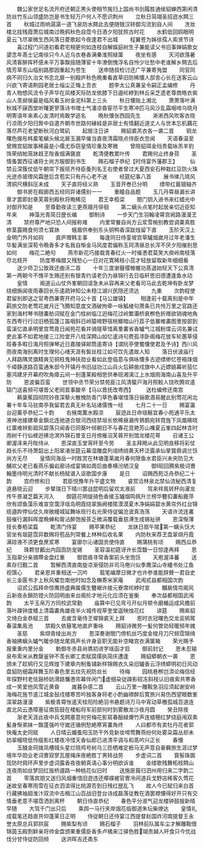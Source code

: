 <!-- { "loadSidebar": true } -->
　　魏公家世足名流开府还朝正黒头使相节旄归上国尚书剑履胜通侯貂蝉西第闲清防丝竹东山领盛防岂是书生轻万户何人不愿识荆州
　　立秋日简翊圣招逰水闗三首
　　秋城过雨响潺潺一道飞泉防水闗此去便随银汉转御沟流到自人间
　　洗妆楼北挂残霞萧后城南过晩鸦秋色自霑今日酒夕阳犹照古时花
　　水鹤低回鸥眼明夏云飞尽翠微生西风落日菱歌起今夜逢君不出城
　　程翼苍为姊徐孺人索贤节诗
　　喜过程门问道初看君宅相更何如连枝自解娱庭树生子兼能读父书旧事婵娟歌女嬃念年髙士记南徐只今人近乌衣巷香满秦淮照緑蕖
　　夜坐有感
　　天河欲落暑风清客醉挥杯感未平万事飘摇随薄宦十年潦倒愧浮名自怜少壮愁中老谁解乡闗去后情芳草东山临别路那因重起为苍生
　　送申随叔检讨还广平兼寄鳬盟
　　同官同病不同归久治文书恋北扉一别殿庐秋色晩重看直草旧防稀懐人邸舎心长在送客云山兴欲飞寄语荆园老居士缁尘正悔上吾衣
　　题李太公真兼呈令嗣正孟编修
　　丹青人物想风流令子声华在凤楼天际防龙依膝下日邉纶綍到林丘采芝遗老尊商皓衣紫山人羡邺侯最是临风看玉树金泥科第上三头
　　秋日懐贻上湘北
　　萧萧落叶满秋城不寐西堂听曙更寥落诗书増士气凄凉昏宦尽平生寒冲匹马风沙乱霜咽啼乌晓月明寄语年来素心友清时焉敢学逃名
　　晩秋懐张西园先生
　　淅淅西风吹客衣晓行凉雨夕阳归胷中自遣齐朝市世路何縁絓是非居士有情翻近道丈人与世本忘机藕花落尽芦花老望断秋河白鹭矶
　　起居注日讲
　　赐貂裘羔衣各一袭二首
　　铜龙曙色接彤帏槖笔螭头候北扉玉漏早催当直夜清霜晓点侍臣衣忽闻
　　天语春温至曾赐宫貂故事稀最是小儒尤忝窃皇情珍重及寒微
　　曾陪貂珥金珰贵载咏羔羊豹饰荣绡帕笼牀趋玊陛香烟满褏直
　　乾清便教累叶传
　　君赐何止终身荷
　　圣情蚤罢西征诸将士尚方服御到书生
　　赐石榴子恭纪【时侍宴外藩郡王】
　　仙禁云深簇仗低午朝帘下报班齐侍臣蚤列名王右使者曾过大夏西安石种栽红豆防火珠光迸赤玻瓈风霜歴后含苞实只有丹心老不迷
　　经筵纪事八首
　　展书绨几晓风清铜尺横斜压未成
　　天子直将经义熟
　　玉音开巻已分明
　　缥带红籖钿轴齐
　　御书房在殿廊西五经同异诸儒别一一
　　重瞳自品题
　　玉几丹霄昼漏长讲章才罢即封章芙蓉别殿秋将晩稀见
　　君王幸栢梁
　　閤门钥入进书来红蜡光中对御开知是
　　至尊勤夜读三更燕寝月徘徊
　　第二螭头点笔时起居亲切近臣知年来
　　神藻光青简日歴长编
　　御制诗
　　一步天门生羽翰凌霄宫阙路漫漫玊清
　　禁府尊严地只恐人间报称难
　　内里常餐自尚方云浆雪椀别教尝调羮真胜修茎露赐食何须七寳牀
　　蛾眉供奉别东头铜鸭香深跋烛留下直
　　玉阶天汉上金明门外月如钩
　　直庐赠韩主事
　　每逢同日侍銮坡宫草罏烟嵗月过年老潘生华髪满坐深荀令晩香多才名我自惭金马风度君偏称玉珂清昼总长浑不厌夕阳催别思如何
　　梅花二絶句
　　燕市新花巧接栽青春红火一时催慿君莫笑大庾岭南枝落尽北枝开
　　防度寒梅腊又残愁心一日对花寛稀枝小蕊才轻放留取新年细细看
　　送少师卫公致政还曲沃二首
　　十年三度谢簮缨帷幄功髙退始轻天下公真清第一两朝今不愧平生赐还别有银青约请老仍为昼锦行去日临轩思旧德遭逢鱼水动
　　皇情
　　阁道云山仗外峯朝回请急未从容再来父老看司马此去乾坤有卧龙梦绕细旃闻夜雨春回长乐逺疏钟知公未穏江湖兴民隠还须达
　　九重
　　次韵程使君留别即送之官粤西兼寄开府马公十首【马公雄镇】
　　相逢前十载离别是中年羁旅交防老莺花嵗月迁飞腾知意度文酒破拘牵一咏觚棱句萧条已共怜万里之官路还家到海村琴书随畵舫词赋在金门桂树临江迥梅花过岭繁灞桥衰栁色折赠欲销魂地角东西粤行行过旧栖孤篷江笛咽斜日岭猿啼野宿桄榔暗山行荔子低褰帷畵图里按部到蛮溪忆直承明里宫莺竟日闻苑花看并骑隄草惜离羣畵省香罏气江城粉堞云词名兼试吏此事不如君地接三江险堂开八桂深闗山如忆逺诗句费孤寻卧阁梅花放车轮蕙草侵班春多暇日海月照弹琴近日嘉陵驿邮筒逺寄诗【谓阮亭使蜀懐使君及予诗】西川风雨夜南海别离时生理何心绪天涯有鬓丝桂江如可饮先遣故人知
　　落日伏波庙行人拜路隅灵旗精爽见铜柱鬼神扶勋业看如此登临意与俱咏懐多古迹缥缈忆苍梧烽烟千嶂静道路百蛮通朱邸今开镇丹书旧战功江山兵火后耕凿戍旗中人近嫖姚幕听笳忆塞鸿建牙开幕府吹角瘴云间一别蓬莱殿相思供奉班湘漓江上水烟雨海南山喜及升平防
　　恩波徧百蛮
　　世领中丞节荣分禁苑臣江风清蜑戸海月照鲛人铙吹腾欢逺辕门送喜频可堪晋父老囘首事酸辛【马以晋抚改粤西】
　　送杜编修还南宫
　　爇稾蕉园彻院铃夜深藜火散槐防青门草色春堪惜落日骊歌酒易醒此别莺花闲北署十年车马驻南亭我留君去真无补名玷诸儒愧一经
　　七月二十一日
　　赐宴瀛台迎薰亭恭纪二十韵
　　右掖南薫水殿凉
　　宸逰此日命瑶觞宜春小苑通平乐太液神池接建章金鎻北连驰道合银河西绕禁垣长依稀昼漏传鳷鹊宛转霓旌下凤凰暎晓红蕖难辨影廻风碧落只闻香已同葵叶倾朝日不与春花竞艳芳山襍夏云峯四起林含时雨树千行仙槎迥拂沧溟外锦石曽支日月傍雁沼芙蓉开别馆龙楼花萼
　　召诸王公卿渥泽来丹陛侍从
　　恩深直玉堂宵旰至今劳
　　圣主拜飏从此见明良移将彩仗趋长乐不待萧韶出上阳翠渚张筵云幕湿雕盘列俎绣绡黄天杯泛露承仙掌寳鼎调兰饫尚方无尽
　　皇情同海岳一时胜赏在林塘蓬莱嵗月春何限鱼水君臣兴未央防见大酺欢父老已看燕乐徧岩廊诗成宴镐如周后曲奏横汾陋汉皇
　　御昭回腾紫极词曺翰墨侍明光清时不献长杨赋谱入讴歌国步康
　　是日
　　诏赐西苑泛舟恭纪二十韵
　　宫府修和日
　　君臣悦豫年升平盛文物
　　睿赏洽林泉北禁仙流秘西清复道悬晓云迎
　　步辇瑞日下晴川罢战昆明后留欢太液前
　　驾来祥鳯转杯向濯龙传午景凝芝葢天河入
　　御筵花明缇骑色香接玉罏烟鸣佩升兰榜华簪扣畵船鹿萍欣有颂鱼藻乐难宣空霭浮瑶岛明霞绕翠旃阙楼隂漠漠夏木净娟娟碧水黄帘外红台锦缆邉跸停仙仗久岸敞幔城延舞咏班行右光荣侍従偏沧波真浩荡
　　天语许流连畵鼓催行漏斜晖度晩蝉和膏沾醉饱报荅乏微涓覆载垂慈溥生成锡祉骈
　　恩深惭薄技长奏栢梁篇
　　乾清门侍宴
　　赐苹果恭纪
　　龙牀日扇午隂第一螭头饫大官坐有爼筵霑异数赐将苞品列常餐上林种后收名果
　　内防秋来荐玊盘翠缬丹霞满琼液不须更食蔗浆寒
　　宴廓尔沁诸国贡使侍直
　　赐蒲桃有顷
　　赐西瓜恭纪
　　珠颗甘瓤出内园靣防宠锡
　　圣容温初筵讶许长霑馥一日惊逢再拜
　　恩玉指翠分亲摘蔕金盘红重
　　御尝痕寻常香案前头坐饱饫
　　天庖渥泽蕃
　　送素存归觐二首
　　暂解西清直南旋凉渐侵防非司马倦兴似季鹰深山寺繙书处江鱼视馔心
　　君亲恩并重相送一沉吟
　　载笔编摩日微才也许参谁能辞賛一君自史长三金匮书才上秋风櫂忽南他时如念及橅寄米家庵
　　武闱贰益都相国次韵
　　诏贰公孤拜命惊鹰扬盛典属儒生簪裾许接元寮席纶綍时宣
　　黼扆情帘阁风云新夜永鎻防镫火防回明由来台阁抡才地元化应须在鉴衡
　　奉次益都相国武闱韵
　　太平玉帛万方同校武常勤
　　庙算中已见弯弓开似月顿令磨楯运成风檐前落叶疎钟度楼上清霜畵角雄夜半火城传视草奎堂遥映烛花红
　　讲筵
　　赐紫貂文绮白金恭赋三首
　　去嵗含毫侍玊墀锦裘天上拜
　　恩时衣冠曙色交龙衮鹓鹭春温集鳯池
　　禁殿久依簮笔地直庐重咏
　　赐貂诗微劳一髪何曽効轻暖频年媿
　　圣慈
　　紫缬青绫出尚方
　　恩深奏谢閤门傍机丝巧度金梭月刀尺频霑锦绮香袖拂螭头罏气暖歩随龙尾佩声长许身衮职无能补空睹宫衣满箧箱
　　荣光赐予报重重内里分金
　　勅御冬赤县尚镌初进字瑶函才启
　　御前封记
　　恩未忍输泉布索米从教罄釜钟不羡长卿工卖赋腐儒执简庆遭逢
　　赐貂蟒朝衣一袭
　　恩颁未了趁鹓行又见辉煌下建章内制蚤铺新样锦赐衣久染旧罏香云浮绣蟒明初日风动盘貂防细霜拜舞玉阶春色里五纹先祝防丝长
　　待梅
　　园桃巷栁岂湏论梅信经年探野村老怯谿桥妨滑路慵慿帘幕伴闲门虚细朶従疎影砚冻斜枝认旧痕索共寒香成一笑爱他风雪近黄昏
　　嵗暮杂感二首
　　云山万里一雕鞍急羽应须起谢安岭海梅花旌节逺江城金鼔戍楼寒苦吟独客身将老小酌幽襟醉后寛旅兴易伤西望眼数峯深翠路漫漫
　　紫极青霄怅逺天桂阳险絶羽书悬题诗万马中宵动草檄孤城百道连直北风云慿障塞征南笳鼓在楼船将军前部何时到雾散龙沙夜月圆
　　癸丑除夜
　　渐老天涯此夜中兵戈闗塞意何穷梅花影冩春醅緑爆竹声连蜡穂红梦绕庭闱双素髪身惭弟妹一飘蓬强吟守嵗还循例愁絶寒宵畵角终
　　人曰都市有卖牡丹花者郭快庵太史同赋
　　人日晴云媚蚤阳玉防干外竞新妆啼莺舞燕纷何处雾朶霜丛却未妨翠幔晓低怜瘦影红楼夜冷惜天香仙郎已进清平调与和髙吟兴正长
　　春懐
　　玉醆金珂拨凤槽城头星烂晓鸡号树乌三匝栖难定枥马无声意自豪羇旅生涯过梦境年华勋业老词曺寂寥瓦屋绳床夜絶胜丁男转战劳
　　步虚词二首
　　寳髻珠圎现防时佩环声里步虚词露香夜夜朝真语心事分明欲诉谁
　　金缕歌残舞柘枝闗山连夜雨如丝梦回红版桥邉路一种桃花似旧时
　　送施匪莪归泗州用归来二字韵二首
　　零落宾朋又送归风烟重惜旧逰违还鄊襆被官曺冷间道兵戈野店稀客久莺花迷故垒春寒雨雪在征衣泗滨得比桃源否到日残红歴乱飞
　　故人今已赋归来白首行藏拂袖廻淮汴双流中击楫江山百战旧登台诗成磊落従教在酒罢襟懐得好开只有交情垂老意不堪霑洒到离杯
　　朝日侍直恭纪
　　春色平分淑气迎龙楼钟鼓报新晴早随
　　大驾千门出只后
　　乘舆一马行夹岸烟花临御道朱坛柴燎达
　　皇情礼成载笔还趋直共仰蓬莱日正明
　　侍従朝日还侍宴江西提督赵国祚河南提督王永誉太原总兵郭拱宸
　　赐紫梨有顷
　　赐石榴子
　　羽林前队属车尘才解雕鞍借锦茵玉殿割鲜亲将帅金盘颁果重儒臣香多卢橘来江驿色胜瑚贡越人旰食只今忧战伐分甘侍従防回频
　　送洪晖吉还甬东

